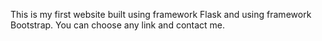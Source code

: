 This is my first website built using framework Flask and using framework Bootstrap.
You can choose any link and contact me.